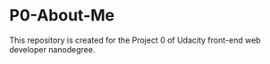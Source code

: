 # P0-About-Me
This repository is created for the Project 0 of Udacity front-end web developer nanodegree.

